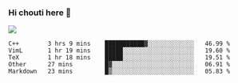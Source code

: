 ### Hi chouti here 👋

![](https://github-readme-stats.vercel.app/api?username=l0nl1f3)

<!--START_SECTION:waka-->
```text
C++        3 hrs 9 mins    ███████████▓░░░░░░░░░░░░░   46.99 % 
VimL       1 hr 19 mins    █████░░░░░░░░░░░░░░░░░░░░   19.60 % 
TeX        1 hr 18 mins    █████░░░░░░░░░░░░░░░░░░░░   19.51 % 
Other      27 mins         █▓░░░░░░░░░░░░░░░░░░░░░░░   06.91 % 
Markdown   23 mins         █▒░░░░░░░░░░░░░░░░░░░░░░░   05.83 % 
```
<!--END_SECTION:waka-->

<!--
**l0nl1f3/l0nl1f3** is a ✨ _special_ ✨ repository because its `README.md` (this file) appears on your GitHub profile.

Here are some ideas to get you started:

- 🔭 I’m currently working on ...
- 🌱 I’m currently learning ...
- 👯 I’m looking to collaborate on ...
- 🤔 I’m looking for help with ...
- 💬 Ask me about ...
- 📫 How to reach me: ...
- 😄 Pronouns: ...
- ⚡ Fun fact: ...
-->

